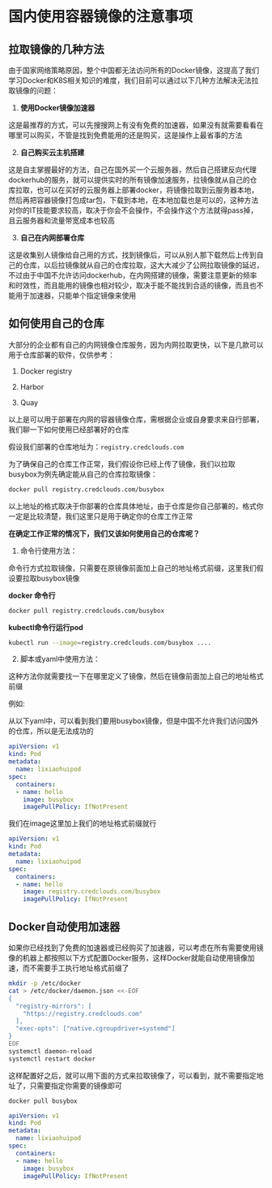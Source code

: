 # 国内使用容器镜像的注意事项

## 拉取镜像的几种方法

由于国家网络策略原因，整个中国都无法访问所有的Docker镜像，这提高了我们学习Docker和K8S相关知识的难度，我们目前可以通过以下几种方法解决无法拉取镜像的问题：

1. **使用Docker镜像加速器**

这是最推荐的方式，可以先搜搜网上有没有免费的加速器，如果没有就需要看看在哪里可以购买，不管是找到免费能用的还是购买，这是操作上最省事的方法

2. **自己购买云主机搭建**

这是自主掌握最好的方法，自己在国外买一个云服务器，然后自己搭建反向代理dockerhub的服务，就可以提供实时的所有镜像加速服务，拉镜像就从自己的仓库拉取，也可以在买好的云服务器上部署docker，将镜像拉取到云服务器本地，然后再把容器镜像打包成tar包，下载到本地，在本地加载也是可以的，这种方法对你的IT技能要求较高，取决于你会不会操作，不会操作这个方法就得pass掉，且云服务器和流量带宽成本也较高

3. **自己在内网部署仓库**

这是收集别人镜像给自己用的方式，找到镜像后，可以从别人那下载然后上传到自己的仓库，以后拉镜像就从自己的仓库拉取，这大大减少了公网拉取镜像的延迟，不过由于中国不允许访问dockerhub，在内网搭建的镜像，需要注意更新的频率和时效性，而且能用的镜像也相对较少，取决于能不能找到合适的镜像，而且也不能用于加速器，只能单个指定镜像来使用

## 如何使用自己的仓库

大部分的企业都有自己的内网镜像仓库服务，因为内网拉取更快，以下是几款可以用于仓库部署的软件，仅供参考：

1. Docker registry

2. Harbor

3. Quay

以上是可以用于部署在内网的容器镜像仓库，需根据企业或自身要求来自行部署，我们聊一下如何使用已经部署好的仓库

假设我们部署的仓库地址为：`registry.credclouds.com`

为了确保自己的仓库工作正常，我们假设你已经上传了镜像，我们以拉取busybox为例先确定能从自己的仓库拉取镜像：

```bash
docker pull registry.credclouds.com/busybox
```

以上地址的格式取决于你部署的仓库具体地址，由于仓库是你自己部署的，格式你一定是比较清楚，我们这里只是用于确定你的仓库工作正常

**在确定工作正常的情况下，我们又该如何使用自己的仓库呢？**

1. 命令行使用方法：

命令行方式拉取镜像，只需要在原镜像前面加上自己的地址格式前缀，这里我们假设要拉取busybox镜像

**docker 命令行**

```bash
docker pull registry.credclouds.com/busybox
```

**kubectl命令行运行pod**

```bash
kubectl run --image=registry.credclouds.com/busybox ....
```

2. 脚本或yaml中使用方法：

这种方法你就需要找一下在哪里定义了镜像，然后在镜像前面加上自己的地址格式前缀

例如:

从以下yaml中，可以看到我们要用busybox镜像，但是中国不允许我们访问国外的仓库，所以是无法成功的

```yaml
apiVersion: v1
kind: Pod
metadata:
  name: lixiaohuipod
spec:
  containers:
  - name: hello
    image: busybox
    imagePullPolicy: IfNotPresent
```

我们在image这里加上我们的地址格式前缀就行

```yaml
apiVersion: v1
kind: Pod
metadata:
  name: lixiaohuipod
spec:
  containers:
  - name: hello
    image: registry.credclouds.com/busybox
    imagePullPolicy: IfNotPresent
```

## Docker自动使用加速器

如果你已经找到了免费的加速器或已经购买了加速器，可以考虑在所有需要使用镜像的机器上都按照以下方式配置Docker服务，这样Docker就能自动使用镜像加速，而不需要手工执行地址格式前缀了

```bash
mkdir -p /etc/docker
cat > /etc/docker/daemon.json <<-EOF
{
  "registry-mirrors": [
    "https://registry.credclouds.com"
  ],
  "exec-opts": ["native.cgroupdriver=systemd"]
}
EOF
systemctl daemon-reload
systemctl restart docker
```

这样配置好之后，就可以用下面的方式来拉取镜像了，可以看到，就不需要指定地址了，只需要指定你需要的镜像即可

```bash
docker pull busybox
```

```yaml
apiVersion: v1
kind: Pod
metadata:
  name: lixiaohuipod
spec:
  containers:
  - name: hello
    image: busybox
    imagePullPolicy: IfNotPresent
```
